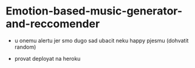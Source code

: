# Emotion-based-music-generator-and-reccomender

* u onemu alertu jer smo dugo sad ubacit neku happy pjesmu (dohvatit random)

* provat deployat na heroku

